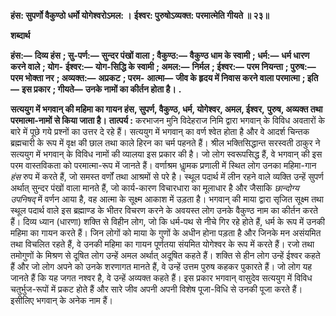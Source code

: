 **हंस: सुपर्णो वैकुण्ठो धर्मो योगेश्वरोऽमल: ।** **ईश्वर: पुरुषोऽव्यक्त: परमात्मेति गीयते ॥ २३॥** 

**शब्दार्थ** 

**हंस:—** **दिव्य हंस** **; सु-पर्ण:—** **सुन्दर पंखों वाला** **; वैकुण्ठ:—** **वैकुण्ठ धाम के स्वामी** **; धर्म:—** **धर्म धारण करने वाले** **; योग-** **ईश्वर:—** **योग-सिद्धि के स्वामी** **; अमल:—** **निर्मल** **; ईश्वर:—** **परम नियन्ता** **; पुरुष:—** **परम भोक्ता नर** **; अव्यक्त:—** **अप्रकट** **; परम-** **आत्मा—** **जीव के हृदय में निवास करने वाला परमात्मा** **; इति—** **इस प्रकार** **; गीयते—** **उनके नामों का कीर्तन होता है।** **.** 

**सत्ययुग में भगवान् की महिमा का गायन हंस, सुपर्ण, वैकुण्ठ, धर्म, योगेश्वर, अमल, ईश्वर,** **पुरुष, अव्यक्त तथा परमात्मा-नामों से किया जाता है।** **तात्पर्य :** करभाजन मुनि विदेहराज निमि द्वारा भगवान् के विविध अवतारों के बारे में पूछे गये प्रश्नों का उत्तर दे रहे हैं। सत्ययुग में भगवान् का वर्ण श्वेत होता है और वे आदर्श चिन्तक ब्रह्मचारी के रूप में वृक्ष की छाल तथा काले हिरन का चर्म पहनते हैं। श्रील भक्तिसिद्धान्त सरस्वती ठाकुर ने सत्ययुग में भगवान् के विविध नामों की व्यालया इस प्रकार की है। जो लोग स्वरूपसिद्ध हैं, वे भगवान् की इस परम वास्तविकता को परमात्मा-रूप में जानते हैं। वर्णाश्रम धाॢमक प्रणाली में स्थित लोग उनका महिमा-गान *हंस* रुप में करते हैं, जो समस्त वर्णों तथा आश्रमों से परे है। स्थूल पदार्थ में लीन रहने वाले व्यक्ति उन्हें सुपर्ण अर्थात् सुन्दर पंखों वाला मानते हैं, जो कार्य-कारण विचारधारा का मूलाधार है और जैसाकि *छान्दोग्य उपनिषद्* में वर्णन आया है, वह आत्मा के सूक्ष्म आकाश में उड़ता है। भगवान् की माया द्वारा सृजित सूक्ष्म तथा स्थूल पदार्थ वाले इस ब्रह्माण्ड के भीतर विचरण करने के अवयस्त लोग उनके वैकुण्ठ नाम का कीर्तन करते हैं। दिव्य ध्यान (धारणा) शक्ति से विहीन लोग, जो कि धर्म-पथ से नीचे गिर रहे होते हैं, धर्म के रूप में उनकी महिमा का गायन करते हैं। जिन लोगों को माया के गुणों के अधीन होना पड़ता है और जिनके मन असंयमित तथा विचलित रहते हैं, वे उनकी महिमा का गायन पूर्णतया संयमित योगेश्वर के रूप में करते हैं। रजो तथा तमोगुणों के मिश्रण से दूषित लोग उन्हें अमल अर्थात् अदूषित कहते हैं। शक्ति से हीन लोग उन्हें ईश्वर कहते हैं और जो लोग अपने को उनके शरणागत मानते हैं, वे उन्हें उत्तम पुरुष कहकर पुकारते हैं। जो लोग यह जानते हैं कि यह जगत नश्वर है, वे उन्हें अव्यक्त कहते हैं। इस प्रकार भगवान् वासुदेव सत्ययुग में विविध चतुर्भुज-रूपों में प्रकट होते हैं और सारे जीव अपनी अपनी विशेष पूजा-विधि से उनकी पूजा करते हैं। इसीलिए भगवान् के अनेक नाम हैं।  